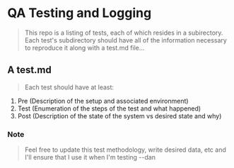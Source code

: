 # QA Testing and Logging
> This repo is a listing of tests, each of which resides in a subirectory.  Each test's subdirectory should have 
> all of the information necessary to reproduce it along with a test.md file...

## A test.md
> Each test should have at least:
 1.  Pre  (Description of the setup and associated environment)
 2.  Test (Enumeration of the steps of the test and what happened)
 3.  Post (Description of the state of the system vs desired state and why)

### Note
> Feel free to update this test methodology, write desired data, etc and I'll ensure that I use it when I'm testing --dan

